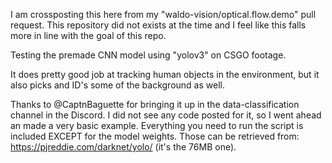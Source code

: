 I am crossposting this here from my "waldo-vision/optical.flow.demo" pull request. This repository did not exists at the time and I feel like this falls more in line with the goal of this repo.

Testing the premade CNN model using "yolov3" on CSGO footage.

It does pretty good job at tracking human objects in the environment, but it also picks and ID's some of the background as well.

Thanks to @CaptnBaguette for bringing it up in the data-classification channel in the Discord.
I did not see any code posted for it, so I went ahead an made a very basic example. Everything you need to run the script is included EXCEPT for the model weights. Those can be retrieved from: https://pjreddie.com/darknet/yolo/ (it's the 76MB one).
